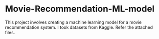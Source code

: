 # Movie-Recommendation-ML-model
This project involves creating a machine learning model for a movie recommendation system. I took datasets from Kaggle. Refer the attached files.  

